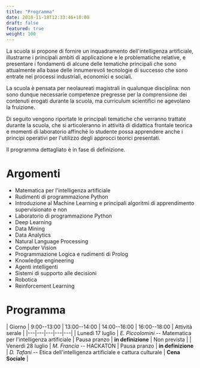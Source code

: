 ```yaml
---
title: "Programma"
date: 2018-11-18T12:33:46+10:00
draft: false
featured: true
weight: 100
---
```


La scuola si propone di fornire un inquadramento dell'intelligenza artificiale, illustrarne i principali ambiti di applicazione e le problematiche relative, e presentare i fondamenti di alcune delle tematiche principali che sono attualmente alla base delle innumerevoli tecnologie di successo che sono entrate nei processi industriali, economici e sociali.

La scuola è pensata per neolaureati magistrali in qualunque disciplina: non sono dunque necessarie competenze pregresse per la comprensione dei contenuti erogati durante la scuola, ma curriculum scientifici ne agevolano la fruizione.

Di seguito vengono riportate le principali tematiche che verranno trattate durante la scuola, che si articoleranno in attività di didattica frontale teorica e momenti di laboratorio affinché lo studente possa apprendere anche i principi operativi per l'utilizzo degli approcci teorici presentati.

Il programma dettagliato è in fase di definizione.

# Argomenti 

* Matematica per l'intelligenza artificiale
* Rudimenti di programmazione Python
* Introduzione al Machine Learning e principali algoritmi di apprendimento supervisionato e non
* Laboratorio di programmazione Python
* Deep Learning
* Data Mining
* Data Analytics 
* Natural Language Processing
* Computer Vision
* Programmazione Logica e rudimenti di Prolog
* Knowledge engineering
* Agenti intelligenti
* Sistemi di supporto alle decisioni
* Robotica
* Reinforcement Learning

# Programma

| Giorno | 9:00--13:00 | 13:00--14:00 | 14:00--16:00 | 16:00--18:00 | Attività serale |
|---|---|---|---|---|
| Lunedì 17 luglio | *E. Piccolomini* -- Matematica per l'intelligenza artificiale | Pausa pranzo | **in definizione** | Non prevista    |
| Venerdì 28 luglio | *M. Francia* -- HACKATON | Pausa pranzo | **in definizione** | *D. Tafani* -- Etica dell'intelligenza artificiale e cattura culturale | **Cena Sociale** |
